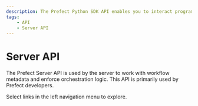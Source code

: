 ```yaml
---
description: The Prefect Python SDK API enables you to interact programmatically with the Server REST API and Prefect Cloud.
tags:
    - API
    - Server API
---
```


# Server API 

The Prefect Server API is used by the server to work with workflow metadata and enforce orchestration logic. This API is primarily used by Prefect developers.

Select links in the left navigation menu to explore. 
